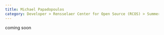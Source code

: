 ```yaml
---
title: Michael Papadopoulos
category: Developer > Rensselaer Center for Open Source (RCOS) > Summer 2024
---
```


coming soon